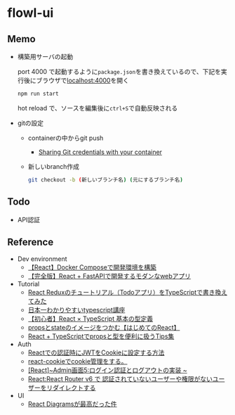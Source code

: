 # flowl-ui

## Memo

- 構築用サーバの起動

  port 4000 で起動するように`package.json`を書き換えているので、下記を実行後にブラウザで[localhost:4000](http://localhost:4000)を開く

  ```bash
  npm run start
  ```

  hot reload で、ソースを編集後に`ctrl+S`で自動反映される

- gitの設定
  - containerの中からgit push
    - [Sharing Git credentials with your container](https://code.visualstudio.com/docs/remote/containers#_sharing-git-credentials-with-your-container)

  - 新しいbranch作成

    ```bash
    git checkout -b (新しいブランチ名) (元にするブランチ名)
    ```

## Todo

- API認証

## Reference

- Dev environment
  - [【React】Docker Composeで開発環境を構築](https://zenn.dev/chida/articles/51ba4ec06a0724)
  - [【完全版】React + FastAPIで開発するモダンなwebアプリ](https://zenn.dev/sawao/articles/15a9cf0e3360a7)
- Tutorial
  - [React Reduxのチュートリアル（Todoアプリ）をTypeScriptで書き換えてみた](https://nishinatoshiharu.com/redux-tutorial-ts/)
  - [日本一わかりやすいtypescript講座](https://www.youtube.com/playlist?list=PLX8Rsrpnn3IW0REXnTWQp79mxCvHkIrad)
  - [【初心者】React × TypeScript 基本の型定義](https://zenn.dev/ogakuzuko/articles/react-typescript-for-beginner)
  - [propsとstateのイメージをつかむ【はじめてのReact】](https://qiita.com/rio_threehouse/items/7632f5a593cf218b9504)
  - [React + TypeScriptでpropsと型を便利に扱うTips集](https://zenn.dev/so_nishimura/articles/e9afde3b7dc779)
- Auth
  - [Reactでの認証時にJWTをCookieに設定する方法](https://zenn.dev/marokanatani/articles/d0777a34641d22)
  - [react-cookieでcookie管理をする。](https://zenn.dev/iroristudio/articles/0bc4729fefbc41)
  - [[React]~Admin画面5:ログイン認証とログアウトの実装 ~](https://selfnote.work/20210726/programming/react-next-admin-5/)
  - [React:React Router v6 で 認証されていないユーザーや権限がないユーザーをリダイレクトする](https://zenn.dev/longbridge/articles/61b05d8bdb014d)
- UI
  - [React Diagramsが最高だった件](https://blog.morifuji-is.ninja/post/2020-07-13/)
